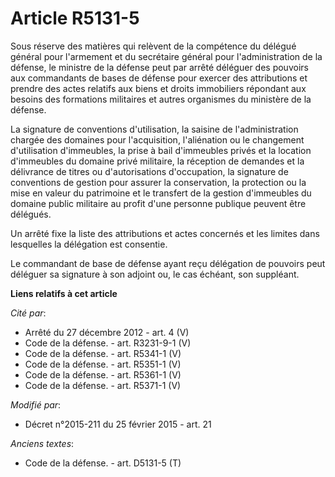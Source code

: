 # Article R5131-5

Sous réserve des matières qui relèvent de la compétence du délégué général pour l'armement et du secrétaire général pour
l'administration de la défense, le ministre de la défense peut par arrêté déléguer des pouvoirs aux commandants de bases de
défense pour exercer des attributions et prendre des actes relatifs aux biens et droits immobiliers répondant aux besoins des
formations militaires et autres organismes du ministère de la défense. 

La signature de conventions d'utilisation, la saisine de l'administration chargée des domaines pour l'acquisition,
l'aliénation ou le changement d'utilisation d'immeubles, la prise à bail d'immeubles privés et la location d'immeubles du
domaine privé militaire, la réception de demandes et la délivrance de titres ou d'autorisations d'occupation, la signature de
conventions de gestion pour assurer la conservation, la protection ou la mise en valeur du patrimoine et le transfert de la
gestion d'immeubles du domaine public militaire au profit d'une personne publique peuvent être délégués. 

Un arrêté fixe la liste des attributions et actes concernés et les limites dans lesquelles la délégation est consentie. 

Le commandant de base de défense ayant reçu délégation de pouvoirs peut déléguer sa signature à son adjoint ou, le cas
échéant, son suppléant.

**Liens relatifs à cet article**

_Cité par_:

  - Arrêté du 27 décembre 2012 - art. 4 (V)
  - Code de la défense. - art. R3231-9-1 (V)
  - Code de la défense. - art. R5341-1 (V)
  - Code de la défense. - art. R5351-1 (V)
  - Code de la défense. - art. R5361-1 (V)
  - Code de la défense. - art. R5371-1 (V)

_Modifié par_:

  - Décret n°2015-211 du 25 février 2015 - art. 21

_Anciens textes_:

  - Code de la défense. - art. D5131-5 (T)
